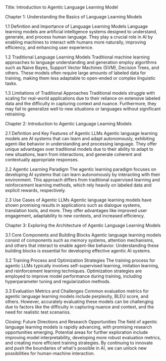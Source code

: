  Title: Introduction to Agentic Language Learning Model

Chapter 1: Understanding the Basics of Language Learning Models

1.1 Definition and Importance of Language Learning Models
Language learning models are artificial intelligence systems designed to understand, generate, and process human language. They play a crucial role in AI by enabling machines to interact with humans more naturally, improving efficiency, and enhancing user experience.

1.2 Traditional Language Learning Models
Traditional machine learning approaches to language understanding and generation employ algorithms such as Naive Bayes, Support Vector Machines (SVM), Decision Trees, and others. These models often require large amounts of labeled data for training, making them less adaptable to open-ended or complex linguistic tasks.

1.3 Limitations of Traditional Approaches
Traditional models struggle with scaling for real-world applications due to their reliance on extensive labeled data and the difficulty in capturing context and nuance. Furthermore, they may fail to generalize well to new situations or languages without significant retraining.

Chapter 2: Introduction to Agentic Language Learning Models

2.1 Definition and Key Features of Agentic LLMs
Agentic language learning models are AI systems that can learn and adapt autonomously, exhibiting agent-like behavior in understanding and processing language. They offer unique advantages over traditional models due to their ability to adapt to new situations, learn from interactions, and generate coherent and contextually appropriate responses.

2.2 Agentic Learning Paradigm
The agentic learning paradigm focuses on developing AI systems that can learn autonomously by interacting with their environment. This approach differs from traditional supervised learning and reinforcement learning methods, which rely heavily on labeled data and explicit rewards, respectively.

2.3 Use Cases of Agentic LLMs
Agentic language learning models have shown promising results in applications such as dialogue systems, translation tools, and more. They offer advantages like improved user engagement, adaptability to new contexts, and increased efficiency.

Chapter 3: Exploring the Architecture of Agentic Language Learning Models

3.1 Core Components and Building Blocks
Agentic language learning models consist of components such as memory systems, attention mechanisms, and others that interact to enable agent-like behavior. Understanding these building blocks is essential for developing effective agentic AI systems.

3.2 Training Process and Optimization Strategies
The training process for agentic LLMs typically involves self-supervised learning, imitation learning, and reinforcement learning techniques. Optimization strategies are employed to improve model performance during training, including hyperparameter tuning and regularization methods.

3.3 Evaluation Metrics and Challenges
Common evaluation metrics for agentic language learning models include perplexity, BLEU score, and others. However, accurately evaluating these models can be challenging due to factors like the difficulty in capturing nuance and context, and the need for realistic test scenarios.

Closing: Future Directions and Research Opportunities
The field of agentic language learning models is rapidly advancing, with promising research opportunities emerging. Potential areas for further exploration include improving model interpretability, developing more robust evaluation metrics, and creating more efficient training strategies. By continuing to innovate and push the boundaries of what's possible in AI, we can unlock new possibilities for human-machine interaction.